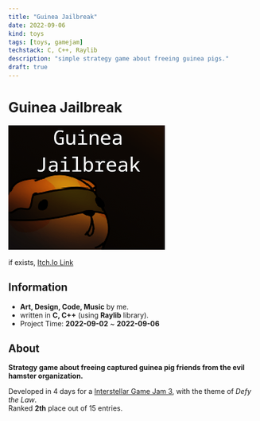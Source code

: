 ```yaml
---
title: "Guinea Jailbreak"
date: 2022-09-06
kind: toys
tags: [toys, gamejam]
techstack: C, C++, Raylib
description: "simple strategy game about freeing guinea pigs."
draft: true
---
```


# Guinea Jailbreak

![project banner](./banner.png)

if exists, [Itch.Io Link](https://komugi1211s.itch.io/guinea-jailbreak)

## Information
 - **Art, Design, Code, Music** by me.
 - written in **C, C++** (using **Raylib** library).
 - Project Time: **2022-09-02** ~ **2022-09-06**

## About
**Strategy game about freeing captured guinea pig friends from the evil hamster organization.**

Developed in 4 days for a [Interstellar Game Jam 3](https://itch.io/jam/interstellar-game-jam-3), with the theme of _Defy the Law_.  
Ranked **2th** place out of 15 entries.
